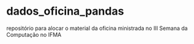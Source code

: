 # dados_oficina_pandas
repositório para alocar o material da oficina ministrada no III Semana da Computação no IFMA
